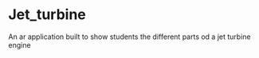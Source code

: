 # Jet_turbine
 An ar application built to show students the different parts od a jet turbine engine 
